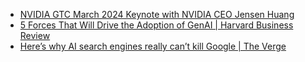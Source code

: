 - [NVIDIA GTC March 2024 Keynote with NVIDIA CEO Jensen Huang](https://youtu.be/Y2F8yisiS6E?list=TLGGFIbdOwQMZx4yODAzMjAyNA)
- [5 Forces That Will Drive the Adoption of GenAI | Harvard Business Review](https://hbr.org/2023/12/5-forces-that-will-drive-the-adoption-of-genai)
- [Here’s why AI search engines really can’t kill Google | The Verge](https://www.theverge.com/24111326/ai-search-perplexity-copilot-you-google-review)